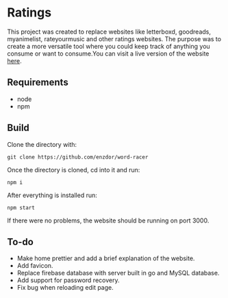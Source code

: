 # Ratings

This project was created to replace websites like letterboxd, goodreads, myanimelist, rateyourmusic and other ratings websites. The purpose was to create a more versatile tool where you could keep track of anything you consume or want to consume.You can visit a live version of the website [here](https://ratings-gray.vercel.app).

## Requirements

- node
- npm

## Build

Clone the directory with:

`
git clone https://github.com/enzdor/word-racer
`

Once the directory is cloned, cd into it and run:

`
npm i 
`

After everything is installed run:

`
npm start
`

If there were no problems, the website should be running on port 3000.

## To-do

- Make home prettier and add a brief explanation of the website.
- Add favicon.
- Replace firebase database with server built in go and MySQL database.
- Add support for password recovery.
- Fix bug when reloading edit page.
